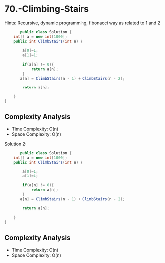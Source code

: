 # 70.-Climbing-Stairs
Hints: Recursive, dynamic programming, fibonacci way as related to 1 and 2

```C#
       public class Solution {
    int[] a = new int[1000];
    public int ClimbStairs(int n) {
        
        a[0]=1;
        a[1]=1;
        
        if(a[n] != 0){
            return a[n];
        }
       a[n] = ClimbStairs(n - 1) + ClimbStairs(n - 2);
        
        return a[n];
        
    }
}
```

## Complexity Analysis

* Time Complexity: O(n)
* Space Complexity: O(n)

Solution 2: 

```C#
       public class Solution {
    int[] a = new int[1000];
    public int ClimbStairs(int n) {
        
        a[0]=1;
        a[1]=1;
        
        if(a[n] != 0){
            return a[n];
        }
       a[n] = ClimbStairs(n - 1) + ClimbStairs(n - 2);
        
        return a[n];
        
    }
}
```
## Complexity Analysis

* Time Complexity: O(n)
* Space Complexity: O(n)
